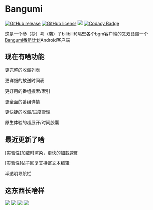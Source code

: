 # Bangumi
[![GitHub release](	https://img.shields.io/github/release/ekibun/Bangumi.svg)](https://github.com/ekibun/Bangumi/releases)
[![GitHub license](	https://img.shields.io/github/license/ekibun/Bangumi.svg)](https://github.com/ekibun/Bangumi)
![](https://img.shields.io/github/downloads/ekibun/Bangumi/total.svg) 
[![Codacy Badge](https://api.codacy.com/project/badge/Grade/5ece30aa9efd456ea07f96fff1a914c5)](https://www.codacy.com/manual/ekibun/Bangumi?utm_source=github.com&amp;utm_medium=referral&amp;utm_content=ekibun/Bangumi&amp;utm_campaign=Badge_Grade)

这是一个参（抄）考（袭）了bilibili和隔壁各个bgm客户端的又双叒叕一个[Bangumi番组计划](https://bgm.tv)Android客户端

## 现在有啥功能

更完整的收藏列表

更详细的放送时间表

更好用的番组搜索/索引

更全面的番组详情

更快捷的收藏/进度管理

原生体验的超展开/时间胶囊

## 最近更新了啥

[实验性]加载时渲染，更快的加载速度

[实验性]帖子回复支持富文本编辑

半透明导航栏


## 这东西长啥样
![](https://files.catbox.moe/z4iu5e)
![](https://files.catbox.moe/vb7pno.png)
![](https://files.catbox.moe/l9kikm)
![](https://i.loli.net/2019/01/19/5c4217162c536.jpg)

